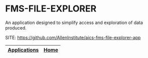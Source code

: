 # FMS-FILE-EXPLORER
 
 An application designed to simplify access and exploration of data produced.
 
 SITE: https://github.com/AllenInstitute/aics-fms-file-explorer-app

 | [Applications](https://portable-linux-apps.github.io/apps.html) | [Home](https://portable-linux-apps.github.io)
 | --- | --- |
